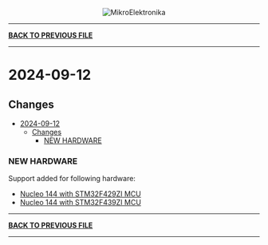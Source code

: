 <p align="center">
  <img src="http://www.mikroe.com/img/designs/beta/logo_small.png?raw=true" alt="MikroElektronika"/>
</p>

---

**[BACK TO PREVIOUS FILE](../changelog.md)**

---

# 2024-09-12

## Changes

- [2024-09-12](#2024-09-12)
  - [Changes](#changes)
    - [NEW HARDWARE](#new-hardware)

### NEW HARDWARE

Support added for following hardware:

+ [Nucleo 144 with STM32F429ZI MCU](https://www.st.com/content/st_com/en/products/evaluation-tools/product-evaluation-tools/mcu-mpu-eval-tools/stm32-mcu-mpu-eval-tools/stm32-nucleo-boards/nucleo-f429zi.html)
+ [Nucleo 144 with STM32F439ZI MCU](https://www.st.com/content/st_com/en/products/evaluation-tools/product-evaluation-tools/mcu-mpu-eval-tools/stm32-mcu-mpu-eval-tools/stm32-nucleo-boards/nucleo-f439zi.html)

---

**[BACK TO PREVIOUS FILE](../changelog.md)**

---

